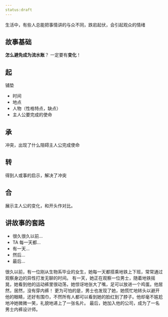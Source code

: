 ```yaml
---
status:draft
---
```


生活中，有些人总能把事情讲的与众不同，跌宕起伏，会引起观众的情绪
## 故事基础
**怎么避免成为流水账**？
一定要有**变化**！

## 起
铺垫
* 时间
* 地点
* 人物（性格特点，缺点）
* 主人公要完成的使命

## 承
冲突，出现了什么阻碍主人公完成使命

## 转
得到人或事的启示，解决了冲突

## 合
展示主人公的变化，和开头作对比。

## 讲故事的套路
* 很久很久以前...
* TA 每一天都...
* 有一天...
* 然后...
* 最后...

很久以前，有一位刚从生物系毕业的女生，她每一天都搭乘地铁上下班，常常通过观察身边的异性打发无聊的时间。
有一天，她正在观察一位男士，随着地铁摇晃，她看到他的运动裤里很动荡，她惊讶地张大了嘴，足可以放进一个鸡蛋。他居然，居然，没有穿内裤！
更为可怕的是，男士也发现了她，她慌忙地转头以避开他的眼睛，还好有围巾，不然所有人都可以看到她的脸红到了脖子。他却毫不尴尬地冲她微微一笑，礼貌地递上了一张名片。
最后，她加入他的公司，成为了一名男士内裤设计师。